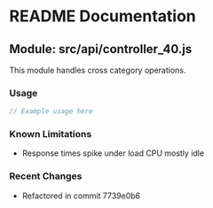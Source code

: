# README Documentation

## Module: src/api/controller_40.js

This module handles cross category operations.

### Usage

```java
// Example usage here
```

### Known Limitations

- Response times spike under load CPU mostly idle

### Recent Changes

- Refactored in commit 7739e0b6
